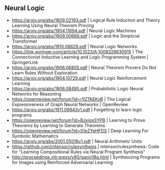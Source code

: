 ## Neural Logic

- https://arxiv.org/abs/1809.02193.pdf | Logical Rule Induction and Theory Learning Using Neural Theorem Proving
- https://arxiv.org/abs/1904.11694.pdf | Neural Logic Machines
- https://arxiv.org/abs/1909.00668.pdf | Logic and the Simplicial Transformer
- https://arxiv.org/abs/1910.08629.pdf | Neural Logic Networks
- https://link.springer.com/article/10.1023/A:1008328630915 | The Connectionist Inductive Learning and Logic Programming System | SpringerLink
- https://arxiv.org/abs/1906.06805.pdf | Neural Theorem Provers Do Not Learn Rules Without Exploration
- https://arxiv.org/abs/1904.10729.pdf | Neural Logic Reinforcement Learning
- https://arxiv.org/abs/1906.08495.pdf | Probabilistic Logic Neural Networks for Reasoning
- https://openreview.net/forum?id=r1lZ7AEKvB | The Logical Expressiveness of Graph Neural Networks | OpenReview
- https://arxiv.org/abs/1911.06643v1.pdf | Forgetting to learn logic programs
- https://openreview.net/forum?id=BJxiqxSYPB | Learning to Prove Theorems by Learning to Generate Theorems
- https://openreview.net/forum?id=S1eZYeHFDS | Deep Learning For Symbolic Mathematics
- https://arxiv.org/abs/2001.05016v1.pdf | Neural Arithmetic Units
- https://github.com/mtensor/rulesynthesis | mtensor/rulesynthesis: Code for "Learning Compositional Rules via Neural Program Synthesis"
- http://proceedings.mlr.press/v80/ganin18a.html | Synthesizing Programs for Images using Reinforced Adversarial Learning
